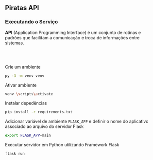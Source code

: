 ## Piratas API


### Executando o Serviço

  **API** (Application Programming Interface) é um conjunto de rotinas e padrões que facilitam a comunicação e troca de informações entre sistemas.

<br>
<br>

Crie um ambiente

```sh
py -3 -m venv venv
```

Ativar ambiente

```sh
venv \scripts\activate
```

Instalar depedências 

```sh
pip install -r requirements.txt
```

Adicionar variável de ambiente `FLASK_APP` e definir o nome do aplicativo associado ao arquivo do servidor Flask

```sh
export FLASK_APP=main
```

Executar servidor em Python utilizando Framework Flask

```sh
flask run
```
<br>
<br>
